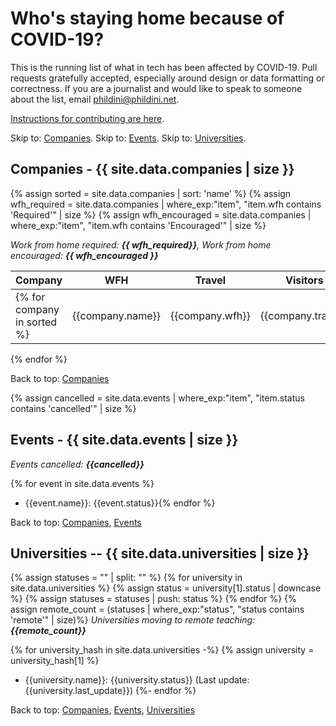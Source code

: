 # Who's staying home because of COVID-19?

This is the running list of what in tech has been affected by COVID-19. Pull requests gratefully accepted, especially around design or data formatting or correctness. If you are a journalist and would like to speak to someone about the list, email phildini@phildini.net.

<a href="https://github.com/phildini/stayinghomeclub/blob/master/README.md">Instructions for contributing are here</a>.

Skip to: <a href="#companies">Companies</a>. Skip to: <a href="#events">Events</a>. Skip to: <a href="#universities">Universities</a>.

<a name="companies"></a>
## Companies - {{ site.data.companies | size }}
{% assign sorted = site.data.companies | sort: 'name' %}
{% assign wfh_required = site.data.companies | where_exp:"item", "item.wfh contains 'Required'" | size %}
{% assign wfh_encouraged = site.data.companies | where_exp:"item", "item.wfh contains 'Encouraged'" | size %}

*Work from home required: **{{ wfh_required}}**, Work from home encouraged: **{{ wfh_encouraged }}***

| Company | WFH | Travel | Visitors | Events | Last Update |
| --- | --- | --- | --- | --- | --- |
{% for company in sorted %}| {{company.name}} | {{company.wfh}} | {{company.travel}} | {{company.visitors}} | {{company.events}} | {{company.last_update}} |
{% endfor %}

Back to top: <a href="#companies">Companies</a>

<a name="events"></a>
{% assign cancelled = site.data.events | where_exp:"item", "item.status contains 'cancelled'" | size %}

## Events - {{ site.data.events | size }}

*Events cancelled: **{{cancelled}}***

{% for event in site.data.events %}
- {{event.name}}: {{event.status}}{% endfor %}

Back to top: <a href="#companies">Companies</a>, <a href="#events">Events</a>

<a name="universities"></a>

## Universities -- {{ site.data.universities | size }}

{% assign statuses = "" | split: "" %}
{% for university in site.data.universities %}
    {% assign status = university[1].status | downcase %}
    {% assign statuses = statuses | push: status %}
{% endfor %}
{% assign remote_count = (statuses | where_exp:"status", "status contains 'remote'" | size)%}
*Universities moving to remote teaching: **{{remote_count}}***

{% for university_hash in site.data.universities -%}
{% assign university = university_hash[1] %}
- {{university.name}}: {{university.status}} (Last update: {{university.last_update}})
{%- endfor %}

Back to top: <a href="#companies">Companies</a>, <a href="#events">Events</a>, <a href="#universities">Universities</a>
